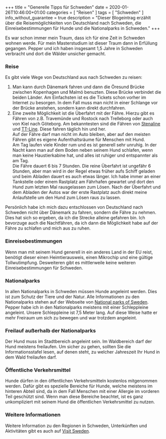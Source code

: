 +++
title =  "Generelle Tipps für Schweden"
date = 2020-01-26T10:46:00+01:00
categories = [
    "Reisen"
]
tags = [
    "Schweden"
]
info_without_guarantee = true
description = "Dieser Blogeintrag erzählt über die Reisemöglichkeiten von Deutschland nach Schweden, die Einreisebestimmungen für Hunde und die Nationalparks in Schweden."
+++

Es war schon immer mein Traum, dass ich für eine Zeit in Schweden wohnen werde. Für mein Masterstudium ist dieser Traum dann in Erfüllung gegangen. Pepper und ich haben insgesamt 1,5 Jahre in Schweden verbracht und dort die Wälder unsicher gemacht.


### Reise
Es gibt viele Wege von Deutschland aus nach Schweden zu reisen:
1. Man kann durch Dänemark fahren und dann die Öresund Brücke zwischen Kopenhagen und Malmö benuzten. Diese Brücke verbindet die beiden Länder. Am Einfachsten ist es die Tickets schon vorher im Internet zu besorgen. In dem Fall muss man nicht in einer Schlange vor der Brücke anstehen, sondern kann direkt durchfahren.
2. Eine zweite Möglichkeit ist die Überfahrt mit der Fähre. Hierzu gibt es Fähren von z.B. Travemünde und Rostock nach Trelleborg oder auch von Kiel nach Göteborg. Am bekanntesten sind die Fähren von [Stenaline](https://www.stenaline.de/) und [TT-Line](https://www.ttline.com/de/passage/). Diese fahren täglich hin und her.  
Auf der Fähre darf man nicht im Auto bleiben, aber auf den meisten Fähren gibt es eigene Aufenthaltsräume für Menschen mit Hund.  
Am Tag laufen viele Kinder rum und es ist generell sehr unruhig. In der Nacht kann man auf dem Boden neben seinem Hund schlafen, wenn man keine Haustierkabine hat, und alles ist ruhiger und entspannter als am Tag.  
Die Fähre dauert 6 bis 7 Stunden. Die reine Überfahrt ist ungefähr 6 Stunden, aber man wird in der Regel etwas früher aufs Schiff geladen und beim Abladen dauert es auch etwas länger. Ich habe immer an einer Tankstelle oder einem Rastplatz am Fährhafen gewartet und dort den Hund zum letzten Mal rausgelassen zum Lösen. Nach der Überfahrt und dem Abladen der Autos war der erste Rastplatz auch direkt meine Anlaufstelle um den Hund zum Lösen raus zu lassen.

Persönlich habe ich mich dazu entschlossen von Deutschland nach Schweden nicht über Dänemark zu fahren, sondern die Fähre zu nehmen. Dies hat sich so ergeben, da ich die Strecke alleine gefahren bin. Ich bevorzuge auch die Nachtfähren, da ich dann die Möglichkeit habe auf der Fähre zu schlafen und mich aus zu ruhen.


### Einreisebestimmungen
Wenn man mit seinem Hund generell in ein anderes Land in der EU reist, benötigt dieser einen Heimtierausweis, einen Mikrochip und eine gültige Tollwutimpfung. Desweiteren gibt es mittlerweile keine weiteren Einreisebestimmungen für Schweden.


### Nationalparks
In allen Nationalparks in Schweden müssen Hunde angeleint werden. Dies ist zum Schutz der Tiere und der Natur. Alle Informationen zu den Nationalparks stehen auf der Webseite von [National parks of Sweden](http://www.nationalparksofsweden.se/de/).  
Pepper habe ich in den Nationalparks meistens mit einer Schleppleine angeleint. Unsere Schleppleine ist 7,5 Meter lang. Auf diese Weise hatte er mehr Freiraum um sich zu bewegen und war trotzdem angeleint.


### Freilauf außerhalb der Nationalparks
Der Hund muss im Stadtbereich angeleint sein. Im Waldbereich darf der Hund meistens freilaufen. Um sicher zu gehen, sollten Sie die Informationsstafel lesen, auf denen steht, zu welcher Jahreszeit Ihr Hund in dem Wald freilaufen darf.


### Öffentliche Verkehrsmittel
Hunde dürfen in den öffentlichen Verkehrsmitteln kostenlos mitgenommen werden. Dafür gibt es spezielle Bereiche für Hunde, welche meistens im hinteren Abteil sind, da in dem Fall Menschen mit einer Allergie im vorderen Teil geschützt sind. Wenn man diese Bereiche beachtet, ist es ganz unkompliziert mit seinem Hund die öffentlichen Verkehrsmittel zu nutzen.


### Weitere Informationen
Weitere Information zu den Regionen in Schweden, Unterkünften und Aktivitäten gibt es auch auf [Visit Sweden](https://visitsweden.de/).
